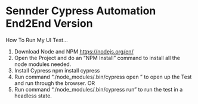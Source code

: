 # Sennder Cypress Automation End2End Version

How To Run My UI Test…

  1. Download Node and NPM
	https://nodejs.org/en/
  2. Open the Project and do an “NPM Install” command to install all the node modules needed.
  3. Install Cypress
  npm install cypress
  4. Run command “./node_modules/.bin/cypress open ” to open up the Test and run through the browser.
  OR
  5. Run command “./node_modules/.bin/cypress run” to run the test in a headless state.


